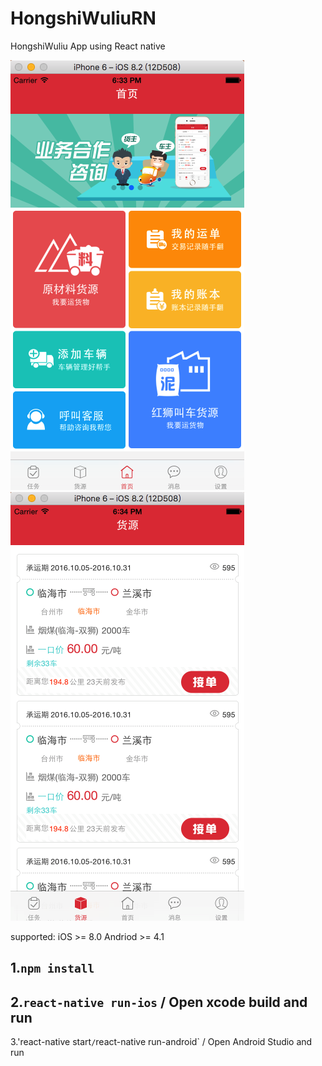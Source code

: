 # HongshiWuliuRN
HongshiWuliu App using React native 

![image](https://github.com/Ghstart/HongshiWuliuRN/blob/master/sources/Snip20161026_1.png)
![image](https://github.com/Ghstart/HongshiWuliuRN/blob/master/sources/Snip20161026_2.png)


supported:
iOS >= 8.0
Andriod >= 4.1

1.`npm install`
---
2.`react-native run-ios` / Open xcode build and run
---
3.'react-native start` / `react-native run-android` / Open Android Studio and run
